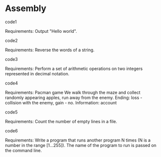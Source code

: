 # Assembly

code1 

Requirements:
Output "Hello world".



code2

Requirements:
Reverse the words of a string.



code3

Requirements:
Perform a set of arithmetic operations on two integers represented in decimal notation.


code4

Requirements:
Pacman game
We walk through the maze and collect randomly appearing apples, run away from the enemy.
Ending: loss - collision with the enemy, gain - no. Information: account


code5

Requirements:
Count the number of empty lines in a file.


code6

Requirements:
Write a program that runs another program N times (N is a number in the range [1...255]).
The name of the program to run is passed on the command line.
